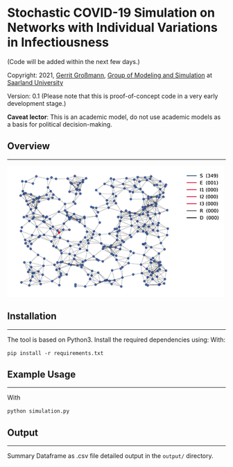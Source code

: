 # Stochastic COVID-19 Simulation on Networks with Individual Variations in Infectiousness
(Code will be added within the next few days.)

Copyright: 2021, [Gerrit Großmann](https://mosi.uni-saarland.de/people/gerrit/), [Group of Modeling and Simulation](https://mosi.uni-saarland.de/) at [Saarland University](http://www.cs.uni-saarland.de/)

Version: 0.1 (Please note that this is proof-of-concept code in a very early development stage.)

**Caveat lector**: This is an academic model, do not use academic models as a basis for political decision-making.

## Overview
------------------
![Animation](https://github.com/gerritgr/StochasticNetworkedCovid19/raw/master/anim-opt.gif)


## Installation
------------------
The tool is based on Python3. Install the required dependencies using:
With:
```console
pip install -r requirements.txt
```

## Example Usage
-----------------
With
```console
python simulation.py
```


## Output
-----------------
Summary Dataframe as .csv file detailed output in the `output/` directory. 
